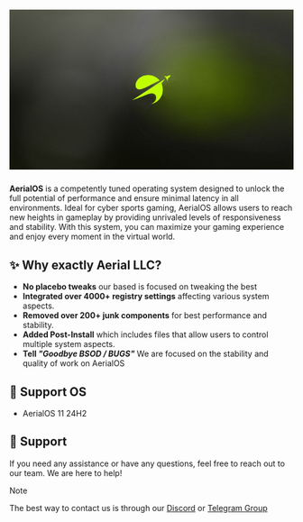 <h1 align="center">
  <img src="https://github.com/Aerial-LLC/.github/blob/main/profile/wallpaper.jpg" alt="AerialOS"></a>
</h1>

**AerialOS** is a competently tuned operating system designed to unlock the full potential of performance and ensure minimal latency in all environments. Ideal for cyber sports gaming, AerialOS allows users to reach new heights in gameplay by providing unrivaled levels of responsiveness and stability. With this system, you can maximize your gaming experience and enjoy every moment in the virtual world.

## ✨ Why exactly Aerial LLC?
- **No placebo tweaks** our based is focused on tweaking the best
- **Integrated over 4000+ registry settings** affecting various system aspects.
- **Removed over 200+ junk components** for best performance and stability.
- **Added Post-Install** which includes files that allow users to control multiple system aspects.
- **Tell _"Goodbye BSOD / BUGS"_**  We are focused on the stability and quality of work on AerialOS

## 🚀 Support OS
- AerialOS 11 24H2

## 🤝 Support
If you need any assistance or have any questions, feel free to reach out to our team. We are here to help!
> [!NOTE]
> The best way to contact us is through our [Discord](https://dsc.gg/aerialos) or [Telegram Group](https://t.me/+_AGse0FWWldlZTZi)
